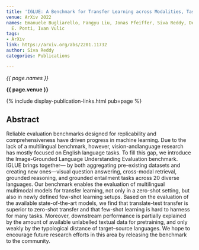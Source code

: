 ```yaml
---
title: 'IGLUE: A Benchmark for Transfer Learning across Modalities, Tasks, and Languages'
venue: ArXiv 2022
names: Emanuele Bugliarello, Fangyu Liu, Jonas Pfeiffer, Siva Reddy, Desmond Elliott,
  E. Ponti, Ivan Vulic
tags:
- ArXiv
link: https://arxiv.org/abs/2201.11732
author: Siva Reddy
categories: Publications

---
```


*{{ page.names }}*

**{{ page.venue }}**

{% include display-publication-links.html pub=page %}

## Abstract

Reliable evaluation benchmarks designed for replicability and comprehensiveness have driven progress in machine learning. Due to the lack of a multilingual benchmark, however, vision-andlanguage research has mostly focused on English language tasks. To fill this gap, we introduce the Image-Grounded Language Understanding Evaluation benchmark. IGLUE brings together— by both aggregating pre-existing datasets and creating new ones—visual question answering, cross-modal retrieval, grounded reasoning, and grounded entailment tasks across 20 diverse languages. Our benchmark enables the evaluation of multilingual multimodal models for transfer learning, not only in a zero-shot setting, but also in newly defined few-shot learning setups. Based on the evaluation of the available state-of-the-art models, we find that translate-test transfer is superior to zero-shot transfer and that few-shot learning is hard to harness for many tasks. Moreover, downstream performance is partially explained by the amount of available unlabelled textual data for pretraining, and only weakly by the typological distance of target–source languages. We hope to encourage future research efforts in this area by releasing the benchmark to the community.